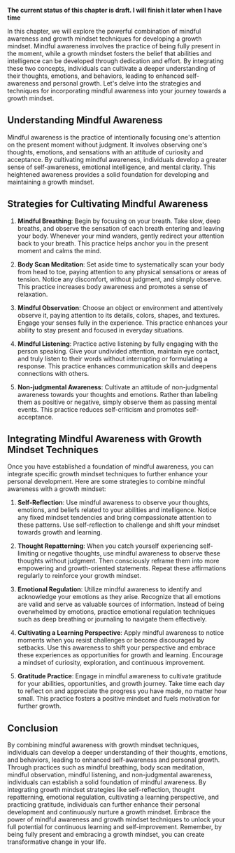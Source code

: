 **The current status of this chapter is draft. I will finish it later when I have time**

In this chapter, we will explore the powerful combination of mindful awareness and growth mindset techniques for developing a growth mindset. Mindful awareness involves the practice of being fully present in the moment, while a growth mindset fosters the belief that abilities and intelligence can be developed through dedication and effort. By integrating these two concepts, individuals can cultivate a deeper understanding of their thoughts, emotions, and behaviors, leading to enhanced self-awareness and personal growth. Let's delve into the strategies and techniques for incorporating mindful awareness into your journey towards a growth mindset.

**Understanding Mindful Awareness**
-----------------------------------

Mindful awareness is the practice of intentionally focusing one's attention on the present moment without judgment. It involves observing one's thoughts, emotions, and sensations with an attitude of curiosity and acceptance. By cultivating mindful awareness, individuals develop a greater sense of self-awareness, emotional intelligence, and mental clarity. This heightened awareness provides a solid foundation for developing and maintaining a growth mindset.

**Strategies for Cultivating Mindful Awareness**
------------------------------------------------

1. **Mindful Breathing**: Begin by focusing on your breath. Take slow, deep breaths, and observe the sensation of each breath entering and leaving your body. Whenever your mind wanders, gently redirect your attention back to your breath. This practice helps anchor you in the present moment and calms the mind.

2. **Body Scan Meditation**: Set aside time to systematically scan your body from head to toe, paying attention to any physical sensations or areas of tension. Notice any discomfort, without judgment, and simply observe. This practice increases body awareness and promotes a sense of relaxation.

3. **Mindful Observation**: Choose an object or environment and attentively observe it, paying attention to its details, colors, shapes, and textures. Engage your senses fully in the experience. This practice enhances your ability to stay present and focused in everyday situations.

4. **Mindful Listening**: Practice active listening by fully engaging with the person speaking. Give your undivided attention, maintain eye contact, and truly listen to their words without interrupting or formulating a response. This practice enhances communication skills and deepens connections with others.

5. **Non-judgmental Awareness**: Cultivate an attitude of non-judgmental awareness towards your thoughts and emotions. Rather than labeling them as positive or negative, simply observe them as passing mental events. This practice reduces self-criticism and promotes self-acceptance.

**Integrating Mindful Awareness with Growth Mindset Techniques**
----------------------------------------------------------------

Once you have established a foundation of mindful awareness, you can integrate specific growth mindset techniques to further enhance your personal development. Here are some strategies to combine mindful awareness with a growth mindset:

1. **Self-Reflection**: Use mindful awareness to observe your thoughts, emotions, and beliefs related to your abilities and intelligence. Notice any fixed mindset tendencies and bring compassionate attention to these patterns. Use self-reflection to challenge and shift your mindset towards growth and learning.

2. **Thought Repatterning**: When you catch yourself experiencing self-limiting or negative thoughts, use mindful awareness to observe these thoughts without judgment. Then consciously reframe them into more empowering and growth-oriented statements. Repeat these affirmations regularly to reinforce your growth mindset.

3. **Emotional Regulation**: Utilize mindful awareness to identify and acknowledge your emotions as they arise. Recognize that all emotions are valid and serve as valuable sources of information. Instead of being overwhelmed by emotions, practice emotional regulation techniques such as deep breathing or journaling to navigate them effectively.

4. **Cultivating a Learning Perspective**: Apply mindful awareness to notice moments when you resist challenges or become discouraged by setbacks. Use this awareness to shift your perspective and embrace these experiences as opportunities for growth and learning. Encourage a mindset of curiosity, exploration, and continuous improvement.

5. **Gratitude Practice**: Engage in mindful awareness to cultivate gratitude for your abilities, opportunities, and growth journey. Take time each day to reflect on and appreciate the progress you have made, no matter how small. This practice fosters a positive mindset and fuels motivation for further growth.

**Conclusion**
--------------

By combining mindful awareness with growth mindset techniques, individuals can develop a deeper understanding of their thoughts, emotions, and behaviors, leading to enhanced self-awareness and personal growth. Through practices such as mindful breathing, body scan meditation, mindful observation, mindful listening, and non-judgmental awareness, individuals can establish a solid foundation of mindful awareness. By integrating growth mindset strategies like self-reflection, thought repatterning, emotional regulation, cultivating a learning perspective, and practicing gratitude, individuals can further enhance their personal development and continuously nurture a growth mindset. Embrace the power of mindful awareness and growth mindset techniques to unlock your full potential for continuous learning and self-improvement. Remember, by being fully present and embracing a growth mindset, you can create transformative change in your life.
